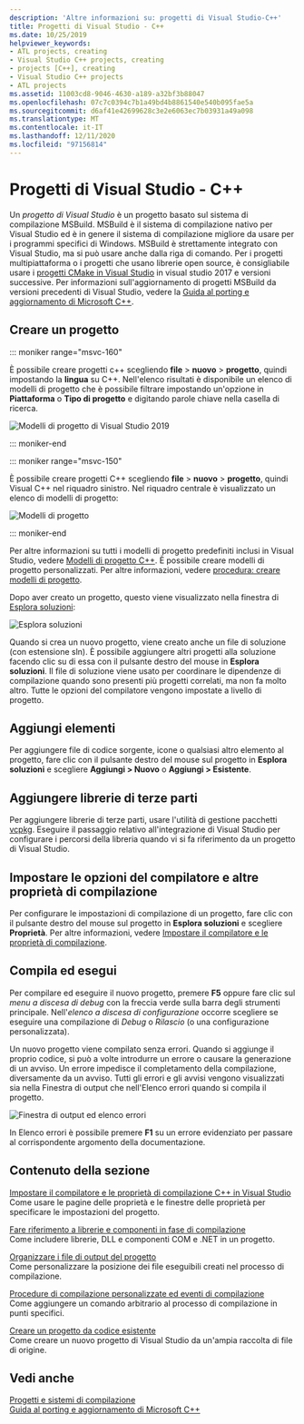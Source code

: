 ```yaml
---
description: 'Altre informazioni su: progetti di Visual Studio-C++'
title: Progetti di Visual Studio - C++
ms.date: 10/25/2019
helpviewer_keywords:
- ATL projects, creating
- Visual Studio C++ projects, creating
- projects [C++], creating
- Visual Studio C++ projects
- ATL projects
ms.assetid: 11003cd8-9046-4630-a189-a32bf3b88047
ms.openlocfilehash: 07c7c0394c7b1a49bd4b8861540e540b095fae5a
ms.sourcegitcommit: d6af41e42699628c3e2e6063ec7b03931a49a098
ms.translationtype: MT
ms.contentlocale: it-IT
ms.lasthandoff: 12/11/2020
ms.locfileid: "97156814"
---
```

# <a name="visual-studio-projects---c"></a>Progetti di Visual Studio - C++

Un *progetto di Visual Studio* è un progetto basato sul sistema di compilazione MSBuild. MSBuild è il sistema di compilazione nativo per Visual Studio ed è in genere il sistema di compilazione migliore da usare per i programmi specifici di Windows. MSBuild è strettamente integrato con Visual Studio, ma si può usare anche dalla riga di comando. Per i progetti multipiattaforma o i progetti che usano librerie open source, è consigliabile usare i [progetti CMake in Visual Studio](cmake-projects-in-visual-studio.md) in visual studio 2017 e versioni successive. Per informazioni sull'aggiornamento di progetti MSBuild da versioni precedenti di Visual Studio, vedere la [Guida al porting e aggiornamento di Microsoft C++](../porting/visual-cpp-porting-and-upgrading-guide.md).

## <a name="create-a-project"></a>Creare un progetto

::: moniker range="msvc-160"

È possibile creare progetti c++ scegliendo **file**  >  **nuovo**  >  **progetto**, quindi impostando la **lingua** su C++. Nell'elenco risultati è disponibile un elenco di modelli di progetto che è possibile filtrare impostando un'opzione in **Piattaforma** o **Tipo di progetto** e digitando parole chiave nella casella di ricerca.

   ![Modelli di progetto di Visual Studio 2019](../build/media/vs2019-choose-console-app.png "Finestra di dialogo nuovo progetto di Visual Studio 2019")

::: moniker-end

::: moniker range="msvc-150"

È possibile creare progetti C++ scegliendo **file**  >  **nuovo**  >  **progetto**, quindi Visual C++ nel riquadro sinistro. Nel riquadro centrale è visualizzato un elenco di modelli di progetto:

   ![Modelli di progetto](../overview/media/vs2017-new-project.png "Finestra di dialogo nuovo progetto di Visual Studio 2017")

::: moniker-end

Per altre informazioni su tutti i modelli di progetto predefiniti inclusi in Visual Studio, vedere [Modelli di progetto C++](reference/visual-cpp-project-types.md). È possibile creare modelli di progetto personalizzati. Per altre informazioni, vedere [procedura: creare modelli di progetto](/visualstudio/ide/how-to-create-project-templates).

Dopo aver creato un progetto, questo viene visualizzato nella finestra di [Esplora soluzioni](/visualstudio/ide/solutions-and-projects-in-visual-studio):

   ![Esplora soluzioni](media/mathlibrary-solution-explorer-153.png)

Quando si crea un nuovo progetto, viene creato anche un file di soluzione (con estensione sln). È possibile aggiungere altri progetti alla soluzione facendo clic su di essa con il pulsante destro del mouse in **Esplora soluzioni**. Il file di soluzione viene usato per coordinare le dipendenze di compilazione quando sono presenti più progetti correlati, ma non fa molto altro. Tutte le opzioni del compilatore vengono impostate a livello di progetto.

## <a name="add-items"></a>Aggiungi elementi

Per aggiungere file di codice sorgente, icone o qualsiasi altro elemento al progetto, fare clic con il pulsante destro del mouse sul progetto in **Esplora soluzioni** e scegliere **Aggiungi > Nuovo** o **Aggiungi > Esistente**.

## <a name="add-third-party-libraries"></a>Aggiungere librerie di terze parti

Per aggiungere librerie di terze parti, usare l'utilità di gestione pacchetti [vcpkg](vcpkg.md). Eseguire il passaggio relativo all'integrazione di Visual Studio per configurare i percorsi della libreria quando vi si fa riferimento da un progetto di Visual Studio.

## <a name="set-compiler-options-and-other-build-properties"></a>Impostare le opzioni del compilatore e altre proprietà di compilazione

Per configurare le impostazioni di compilazione di un progetto, fare clic con il pulsante destro del mouse sul progetto in **Esplora soluzioni** e scegliere **Proprietà**. Per altre informazioni, vedere [Impostare il compilatore e le proprietà di compilazione](working-with-project-properties.md).

## <a name="compile-and-run"></a>Compila ed esegui

Per compilare ed eseguire il nuovo progetto, premere **F5** oppure fare clic sul *menu a discesa di debug* con la freccia verde sulla barra degli strumenti principale. Nell'*elenco a discesa di configurazione* occorre scegliere se eseguire una compilazione di *Debug* o *Rilascio* (o una configurazione personalizzata).

Un nuovo progetto viene compilato senza errori. Quando si aggiunge il proprio codice, si può a volte introdurre un errore o causare la generazione di un avviso. Un errore impedisce il completamento della compilazione, diversamente da un avviso. Tutti gli errori e gli avvisi vengono visualizzati sia nella Finestra di output che nell'Elenco errori quando si compila il progetto.

   ![Finestra di output ed elenco errori](../overview/media/vs2017-output-error-list.png)

In Elenco errori è possibile premere **F1** su un errore evidenziato per passare al corrispondente argomento della documentazione.

## <a name="in-this-section"></a>Contenuto della sezione

[Impostare il compilatore e le proprietà di compilazione C++ in Visual Studio](working-with-project-properties.md)<br/>
Come usare le pagine delle proprietà e le finestre delle proprietà per specificare le impostazioni del progetto.

[Fare riferimento a librerie e componenti in fase di compilazione](adding-references-in-visual-cpp-projects.md)<br/>
Come includere librerie, DLL e componenti COM e .NET in un progetto.

[Organizzare i file di output del progetto](how-to-organize-project-output-files-for-builds.md)<br/>
Come personalizzare la posizione dei file eseguibili creati nel processo di compilazione.

[Procedure di compilazione personalizzate ed eventi di compilazione](understanding-custom-build-steps-and-build-events.md)<br/>
Come aggiungere un comando arbitrario al processo di compilazione in punti specifici.

[Creare un progetto da codice esistente](how-to-create-a-cpp-project-from-existing-code.md)<br/>
Come creare un nuovo progetto di Visual Studio da un'ampia raccolta di file di origine.

## <a name="see-also"></a>Vedi anche

[Progetti e sistemi di compilazione](projects-and-build-systems-cpp.md)<br>
[Guida al porting e aggiornamento di Microsoft C++](../porting/visual-cpp-porting-and-upgrading-guide.md)
